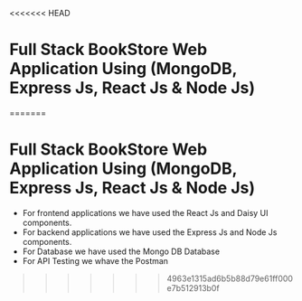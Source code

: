 <<<<<<< HEAD
# Full Stack BookStore Web Application Using (MongoDB, Express Js, React Js & Node Js)


=======
# Full Stack BookStore Web Application Using (MongoDB, Express Js, React Js & Node Js) 
- For frontend applications we have used the React Js and Daisy UI components.
- For backend applications we have used the Express Js and Node Js components.
- For Database we have used the Mongo DB Database
- For API Testing we whave the Postman
>>>>>>> 4963e1315ad6b5b88d79e61ff000e7b512913b0f
